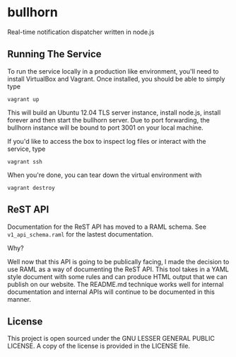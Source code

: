 # bullhorn #

Real-time notification dispatcher written in node.js

## Running The Service ##

To run the service locally in a production like environment, you'll need to
install VirtualBox and Vagrant. Once installed, you should be able to simply
type

```
vagrant up
```

This will build an Ubuntu 12.04 TLS server instance, install node.js, install
forever and then start the bullhorn server. Due to port forwarding, the bullhorn
instance will be bound to port 3001 on your local machine.

If you'd like to access the box to inspect log files or interact with the service,
type

```
vagrant ssh
```

When you're done, you can tear down the virtual environment with

```
vagrant destroy
```

## ReST API ##

Documentation for the ReST API has moved to a RAML schema. See ```v1_api_schema.raml``` for
the lastest documentation.

Why?

Well now that this API is going to be publically facing, I made the decision to use RAML as
a way of documenting the ReST API. This tool takes in a YAML style document with some rules
and can produce HTML output that we can publish on our website. The README.md technique works
well for internal documentation and internal APIs will continue to be documented in this manner.


## License ##

This project is open sourced under the GNU LESSER GENERAL PUBLIC LICENSE. A copy of the
license is provided in the LICENSE file.